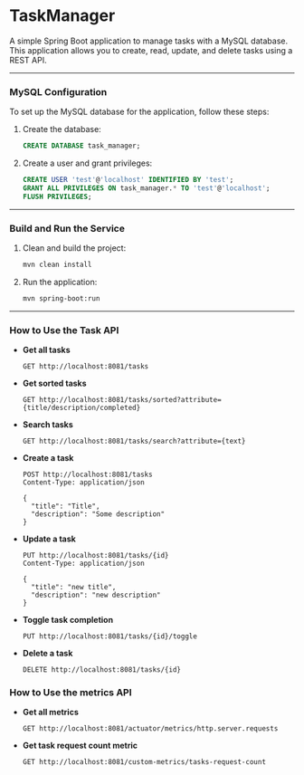 # TaskManager

A simple Spring Boot application to manage tasks with a MySQL database. 
This application allows you to create, read, update, and delete tasks using a REST API.

---

### MySQL Configuration

To set up the MySQL database for the application, follow these steps:

1. Create the database:
   ```sql
   CREATE DATABASE task_manager;
   ```

2. Create a user and grant privileges:
   ```sql
   CREATE USER 'test'@'localhost' IDENTIFIED BY 'test';
   GRANT ALL PRIVILEGES ON task_manager.* TO 'test'@'localhost';
   FLUSH PRIVILEGES;
   ```

---

### Build and Run the Service

1. Clean and build the project:
   ```bash
   mvn clean install
   ```

2. Run the application:
   ```bash
   mvn spring-boot:run
   ```

---

### How to Use the Task API

- **Get all tasks**
  ```http
  GET http://localhost:8081/tasks
  ```

- **Get sorted tasks**
  ```http
  GET http://localhost:8081/tasks/sorted?attribute={title/description/completed}
  ```

- **Search tasks**
  ```http
  GET http://localhost:8081/tasks/search?attribute={text}
  ```

- **Create a task**
  ```http
  POST http://localhost:8081/tasks
  Content-Type: application/json
  
  {
    "title": "Title",
    "description": "Some description"
  }
  ```

- **Update a task**
  ```http
  PUT http://localhost:8081/tasks/{id}
  Content-Type: application/json
  
  {
    "title": "new title",
    "description": "new description"
  }
  ```

- **Toggle task completion**
  ```http
  PUT http://localhost:8081/tasks/{id}/toggle
  ```

- **Delete a task**
  ```http
  DELETE http://localhost:8081/tasks/{id}
  ```

### How to Use the metrics  API
- **Get all metrics**
  ```http
  GET http://localhost:8081/actuator/metrics/http.server.requests
  ```
- **Get task request count metric**
  ```http
  GET http://localhost:8081/custom-metrics/tasks-request-count
  ```